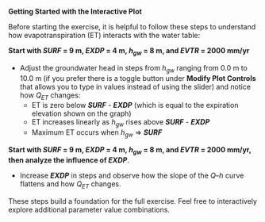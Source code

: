 **Getting Started with the Interactive Plot**
 
Before starting the exercise, it is helpful to follow these steps to understand how evapotranspiration (ET) interacts with the water table:
 
**Start with _SURF_ = 9 m, _EXDP_ = 4 m, $h_{gw}$ = 8 m, and _EVTR_ = 2000 mm/yr** 
 
* Adjust the groundwater head in steps from $h_{gw}$ ranging from 0.0 m to 10.0 m (if you prefer there is a toggle button under **Modify Plot Controls** that allows you to type in values instead of using the slider) and notice how $Q_{ET}$ changes:
  - ET is zero below _**SURF**_ - _**EXDP**_ (which is equal to the expiration elevation shown on the graph)
  - ET increases linearly as $h_{gw}$ rises above _**SURF**_ - _**EXDP**_
  - Maximum ET occurs when $h_{gw}$ => _**SURF**_

**Start with _SURF_ = 9 m, _EXDP_ = 4 m, $h_{gw}$ = 8 m, and _EVTR_ = 2000 mm/yr, then analyze the influence of _EXDP_**.
 
* Increase _**EXDP**_ in steps and observe how the slope of the _Q–h_ curve flattens and how $Q_{ET}$ changes.

These steps build a foundation for the full exercise. Feel free to interactively explore additional parameter value combinations.